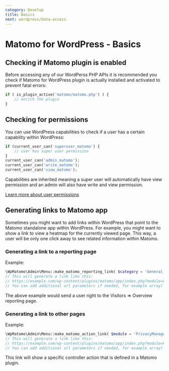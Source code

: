 ```yaml
---
category: Develop
title: Basics
next: wordpress/data-access
---
```

# Matomo for WordPress - Basics

## Checking if Matomo plugin is enabled

Before accessing any of our WordPerss PHP APIs it is recommended you check if Matomo for WordPress plugin is actually
installed and activated to prevent fatal errors:

```php
if ( is_plugin_active('matomo/matomo.php') ) {
    // enrich the plugin
}
```

## Checking for permissions

You can use WordPress capabilities to check if a user has a certain capability within WordPress:

```php
if (current_user_can('superuser_matomo') {
    // user has super user permission
}
current_user_can('admin_matomo');
current_user_can('write_matomo');
current_user_can('view_matomo');
```

Capabilities are inherited meaning a super user will automatically have view permission and an admin will also have write and view permission.

[Learn more about user permissions](https://developer.matomo/guides/permissions)

## Generating links to Matomo app

Sometimes you might want to add links within WordPress that point to the Matomo standalone app within WordPress. For example,
you might want to show a link to view a heatmap for the currently viewed page. This way, a user will be only one click away to see
related information within Matomo.

### Generating a link to a reporting page

Example:

```php
\WpMatomo\Admin\Menu::make_matomo_reporting_link( $category = 'General_Visitors', $subcategory = 'General_Overview', $additional_url_params = array() );
// This will generate a link like this:
// https://example.com/wp-content/plugins/matomo/app/index.php?module=CoreHome&action=index&idSite=1&period=day&date=yesterday#?idSite=1&period=day&date=yesterday&category=General_Visitors&subcategory=General_Overview
// You can add additional url parameters if needed, for example array('idGoal' = 1)
```

The above example would send a user right to the Visitors => Overview reporting page.

### Generating a link to other pages

Example:

```php
\WpMatomo\Admin\Menu::make_matomo_action_link( $module = 'PrivacyManager', $action = 'privacySettings', $additional_url_params = array() );
// This will generate a link like this:
// https://example.com/wp-content/plugins/matomo/app/index.php?module=PrivacyManager&action=privacySettings&idSite=1&period=day&date=yesterday
// You can add additional url parameters if needed, for example array('idGoal' = 1)
```

This link will show a specific controller action that is defined in a Matomo plugin.